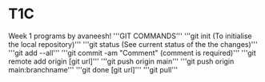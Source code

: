 # T1C
Week 1 programs by avaneesh!
'''GIT COMMANDS'''
'''git init (To initialise the local repository)'''
'''git status (See current status of the the changes)'''
'''git add --all'''
'''git commit -am "Comment" (comment is required)'''
'''git remote add origin [git url]'''
'''git push origin main'''
'''git push origin main:branchname'''
'''git done [git url]'''
'''git pull'''
